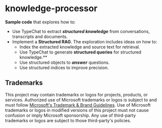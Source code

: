 # knowledge-processor

**Sample code** that explores how to:

- Use TypeChat to extract **_structured knowledge_** from conversations, transcripts and documents.
- Implement a **Structured RAG**. The exploration includes ideas on how to:
  - Index the extracted knowledge and source text for retrieval.
  - Use TypeChat to generate **structured queries** for structured knowledge.\*\*
  - Use structured objects to **_answer_** questions.
  - Use structured indices to improve precision.

## Trademarks

This project may contain trademarks or logos for projects, products, or services. Authorized use of Microsoft
trademarks or logos is subject to and must follow
[Microsoft's Trademark & Brand Guidelines](https://www.microsoft.com/en-us/legal/intellectualproperty/trademarks/usage/general).
Use of Microsoft trademarks or logos in modified versions of this project must not cause confusion or imply Microsoft sponsorship.
Any use of third-party trademarks or logos are subject to those third-party's policies.
